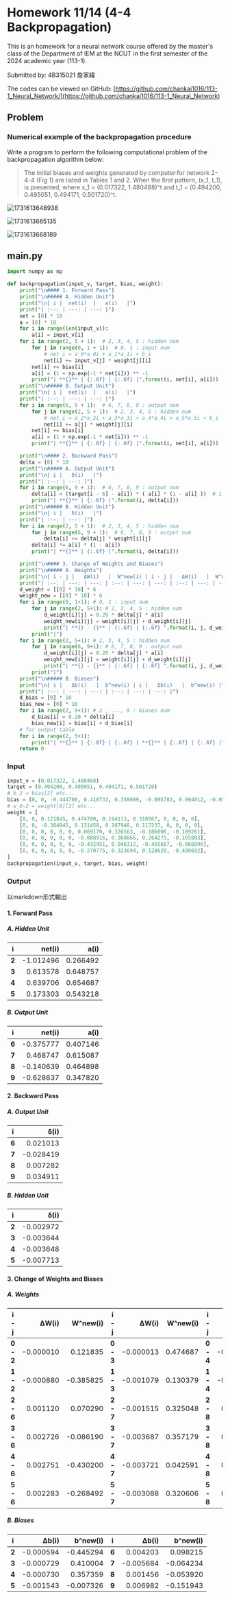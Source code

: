 # Homework 11/14 (4-4 Backpropagation)

This is an homework for a neural network course offered by the master's class of the Department of IEM at the NCUT in the first semester of the 2024 academic year (113-1).

Submitted by: 4B315021 詹家緯

The codes can be viewed on GitHub: [https://github.com/chankai1016/113-1_Neural_Network/](https://github.com/chankai1016/113-1_Neural_Network)

## Problem

### **Numerical example of the backpropagation procedure**

Write a program to perform the following computational problem of the backpropagation algorithm below:

> The initial biases and weights generated by computer·for network 2-4-4 (Fig 1) are listed in Tables 1 and 2. When the first pattern, (x_1, t_1), is presented, where x_1 = (0.017322, 1.480488)^t and t_1 = (0.494200, 0.495051, 0.494171, 0.501720)^t.

![1731613648938](image/4-4/1731613648938.png)

![1731613665135](image/4-4/1731613665135.png)

![1731613668189](image/4-4/1731613668189.png)

## main.py

```python
import numpy as np

def backpropagation(input_v, target, bias, weight):
    print("\n#### 1. Forward Pass")
    print("\n##### A. Hidden Unit")
    print("\n| i |  net(i)  |   a(i)   |")
    print("| :--: | ---: | ---: |")
    net = [0] * 10
    a = [0] * 10
    for i in range(len(input_v)):
        a[i] = input_v[i]
    for i in range(2, 5 + 1):  # 2, 3, 4, 5 : hidden num
        for j in range(0, 1 + 1):  # 0, 1 : input num
            # net_i = a_0*a_0i + a_1*a_1i + b_i
            net[i] += input_v[j] * weight[j][i]
        net[i] += bias[i]
        a[i] = (1 + np.exp(-1 * net[i])) ** -1
        print("| **{}** | {:.6f} | {:.6f} |".format(i, net[i], a[i]))
    print("\n##### B. Output Unit")
    print("\n| i |  net(i)  |   a(i)   |")
    print("| :--: | ---: | ---: |")
    for i in range(6, 9 + 1):  # 6, 7, 8, 9 : output num
        for j in range(2, 5 + 1):  # 2, 3, 4, 5 : hidden num
            # net_i = a_2*a_2i + a_3*a_3i + a_4*a_4i + a_5*a_5i + b_i
            net[i] += a[j] * weight[j][i]
        net[i] += bias[i]
        a[i] = (1 + np.exp(-1 * net[i])) ** -1
        print("| **{}** | {:.6f} | {:.6f} |".format(i, net[i], a[i]))

    print("\n#### 2. Backward Pass")
    delta = [0] * 10
    print("\n##### A. Output Unit")
    print("\n| i |   δ(i)   |")
    print("| :--: | ---: |")
    for i in range(6, 9 + 1):  # 6, 7, 8, 9 : output num
        delta[i] = (target[i - 6] - a[i]) * ( a[i] * (1 - a[i] ))  # 1-6 = 0, 1, 2, 3 : target num
        print("| **{}** | {:.6f} |".format(i, delta[i]))
    print("\n##### B. Hidden Unit")
    print("\n| i |   δ(i)   |")
    print("| :--: | ---: |")
    for i in range(2, 5 + 1):  # 2, 3, 4, 5 : hidden num
        for j in range(6, 9 + 1):  # 6, 7, 8, 9 : output num
            delta[i] += delta[j] * weight[i][j]
        delta[i] *= a[i] * (1 - a[i])
        print("| **{}** | {:.6f} |".format(i, delta[i]))

    print("\n#### 3. Change of Weights and Biases")
    print("\n##### A. Weights")
    print("\n| i - j |   ΔW(i)   |  W^new(i) | i - j |   ΔW(i)   |  W^new(i) | i - j |   ΔW(i)   |  W^new(i) | i - j |   ΔW(i)   |  W^new(i) |")
    print("| :--: | ---: | ---: | :--: | ---: | ---: | :--: | ---: | ---: | :--: | ---: | ---: |")
    d_weight = [[0] * 10] * 6
    weight_new = [[0] * 10] * 6
    for i in range(0, 1+1): # 0, 1 : input num
        for j in range(2, 5+1): # 2, 3, 4, 5 : hidden num
            d_weight[i][j] = 0.20 * delta[j] * a[i]
            weight_new[i][j] = weight[i][j] + d_weight[i][j]
            print("| **{} - {}** | {:.6f} | {:.6f} ".format(i, j, d_weight[i][j], weight_new[i][j]), end = "")
        print("|")
    for i in range(2, 5+1): # 2, 3, 4, 5 : hidden num
        for j in range(6, 9+1): # 6, 7, 8, 9 : output num
            d_weight[i][j] = 0.20 * delta[j] * a[i]
            weight_new[i][j] = weight[i][j] + d_weight[i][j]
            print("| **{} - {}** | {:.6f} | {:.6f} ".format(i, j, d_weight[i][j], weight_new[i][j]), end = "")
        print("|")
    print("\n##### B. Biases")
    print("\n| i |   Δb(i)   |  b^new(i) | i |   Δb(i)   |  b^new(i) |")
    print("| :--: | ---: | ---: | :--: | ---: | ---: |")
    d_bias = [0] * 10
    bias_new = [0] * 10
    for i in range(2, 9+1): # 2 , ..., 9 : biases num
        d_bias[i] = 0.20 * delta[i]
        bias_new[i] = bias[i] + d_bias[i]
    # for output table
    for i in range(2, 5+1):
        print("| **{}** | {:.6f} | {:.6f} | **{}** | {:.6f} | {:.6f} |".format(i, d_bias[i], bias_new[i], i+4, d_bias[i+4], bias_new[i+4]))
    return 0
```

### Input

```python
input_v = (0.017322, 1.480488)
target = (0.494200, 0.495051, 0.494171, 0.501720)
# b_2 = bias[2] etc...
bias = (0, 0, -0.444700, 0.410733, 0.358089, -0.005783, 0.094012, -0.058550, -0.055376, -0.158925)
# w_0-2 = weight[0][2] etc...
weight = [
    [0, 0, 0.121845, 0.474700, 0.194113, 0.318567, 0, 0, 0, 0],
    [0, 0, -0.384945, 0.131458, 0.187948, 0.117237, 0, 0, 0, 0],
    [0, 0, 0, 0, 0, 0, 0.069170, 0.326563, -0.106006, -0.189261],
    [0, 0, 0, 0, 0, 0, -0.088916, 0.360866, 0.264275, -0.165883],
    [0, 0, 0, 0, 0, 0, -0.432951, 0.046312, -0.455687, -0.068896],
    [0, 0, 0, 0, 0, 0, -0.270775, 0.323694, 0.128620, -0.490692],
]
backpropagation(input_v, target, bias, weight)
```

### Output

以markdown形式輸出

#### 1. Forward Pass

##### A. Hidden Unit

|      i      |    net(i) |     a(i) |
| :---------: | --------: | -------: |
| **2** | -1.012496 | 0.266492 |
| **3** |  0.613578 | 0.648757 |
| **4** |  0.639706 | 0.654687 |
| **5** |  0.173303 | 0.543218 |

##### B. Output Unit

|      i      |    net(i) |     a(i) |
| :---------: | --------: | -------: |
| **6** | -0.375777 | 0.407146 |
| **7** |  0.468747 | 0.615087 |
| **8** | -0.140639 | 0.464898 |
| **9** | -0.628637 | 0.347820 |

#### 2. Backward Pass

##### A. Output Unit

|      i      |     δ(i) |
| :---------: | --------: |
| **6** |  0.021013 |
| **7** | -0.028419 |
| **8** |  0.007282 |
| **9** |  0.034911 |

##### B. Hidden Unit

|      i      |     δ(i) |
| :---------: | --------: |
| **2** | -0.002972 |
| **3** | -0.003644 |
| **4** | -0.003648 |
| **5** | -0.007713 |

#### 3. Change of Weights and Biases

##### A. Weights

|      i - j      |    ΔW(i) |  W^new(i) |      i - j      |    ΔW(i) | W^new(i) |      i - j      |    ΔW(i) |  W^new(i) |      i - j      |    ΔW(i) |  W^new(i) |
| :-------------: | --------: | --------: | :-------------: | --------: | -------: | :-------------: | --------: | --------: | :-------------: | --------: | --------: |
| **0 - 2** | -0.000010 |  0.121835 | **0 - 3** | -0.000013 | 0.474687 | **0 - 4** | -0.000013 |  0.194100 | **0 - 5** | -0.000027 |  0.318540 |
| **1 - 2** | -0.000880 | -0.385825 | **1 - 3** | -0.001079 | 0.130379 | **1 - 4** | -0.001080 |  0.186868 | **1 - 5** | -0.002284 |  0.114953 |
| **2 - 6** |  0.001120 |  0.070290 | **2 - 7** | -0.001515 | 0.325048 | **2 - 8** |  0.000388 | -0.105618 | **2 - 9** |  0.001861 | -0.187400 |
| **3 - 6** |  0.002726 | -0.086190 | **3 - 7** | -0.003687 | 0.357179 | **3 - 8** |  0.000945 |  0.265220 | **3 - 9** |  0.004530 | -0.161353 |
| **4 - 6** |  0.002751 | -0.430200 | **4 - 7** | -0.003721 | 0.042591 | **4 - 8** |  0.000954 | -0.454733 | **4 - 9** |  0.004571 | -0.064325 |
| **5 - 6** |  0.002283 | -0.268492 | **5 - 7** | -0.003088 | 0.320606 | **5 - 8** |  0.000791 |  0.129411 | **5 - 9** |  0.003793 | -0.486899 |

##### B. Biases

|      i      |    Δb(i) |  b^new(i) |      i      |    Δb(i) |  b^new(i) |
| :---------: | --------: | --------: | :---------: | --------: | --------: |
| **2** | -0.000594 | -0.445294 | **6** |  0.004203 |  0.098215 |
| **3** | -0.000729 |  0.410004 | **7** | -0.005684 | -0.064234 |
| **4** | -0.000730 |  0.357359 | **8** |  0.001456 | -0.053920 |
| **5** | -0.001543 | -0.007326 | **9** |  0.006982 | -0.151943 |
